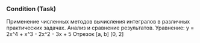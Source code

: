 ### Condition (Task)
Применение численных методов вычисления интегралов в различных практических задачах. Анализ и сравнение результатов.
Уравнение:
y = 2x^4 + x^3 - 2х^2 - 3х + 5
Отрезок [a, b]
[0, 2]